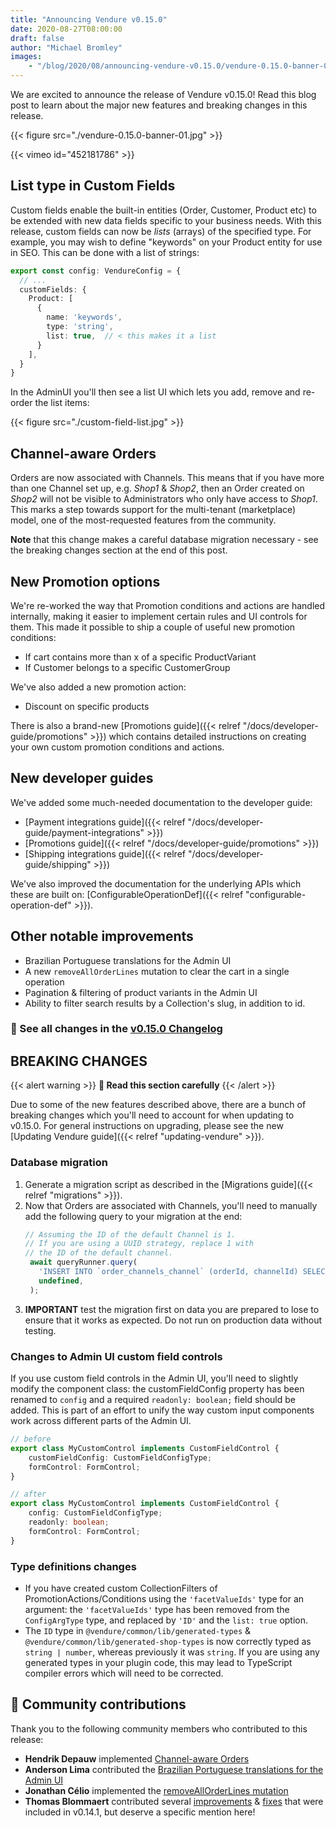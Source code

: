 ```yaml
---
title: "Announcing Vendure v0.15.0"
date: 2020-08-27T08:00:00
draft: false
author: "Michael Bromley"
images: 
    - "/blog/2020/08/announcing-vendure-v0.15.0/vendure-0.15.0-banner-01.jpg"
---
```


We are excited to announce the release of Vendure v0.15.0! Read this blog post to learn about the major new features and breaking changes in this release.

<!--more-->

{{< figure src="./vendure-0.15.0-banner-01.jpg" >}}

{{< vimeo id="452181786" >}}

## List type in Custom Fields

Custom fields enable the built-in entities (Order, Customer, Product etc) to be extended with new data fields specific to your business needs. With this release, custom fields can now be _lists_ (arrays) of the specified type. For example, you may wish to define "keywords" on your Product entity for use in SEO. This can be done with a list of strings:

```TypeScript
export const config: VendureConfig = {
  // ...
  customFields: {
    Product: [
      {
        name: 'keywords',
        type: 'string',
        list: true,  // < this makes it a list
      }
    ],
  }
}
```

In the AdminUI you'll then see a list UI which lets you add, remove and re-order the list items:

{{< figure src="./custom-field-list.jpg" >}}

## Channel-aware Orders

Orders are now associated with Channels. This means that if you have more than one Channel set up, e.g. _Shop1_ & _Shop2_, then an Order created on _Shop2_ will not be visible to Administrators who only have access to _Shop1_. This marks a step towards support for the multi-tenant (marketplace) model, one of the most-requested features from the community.

**Note** that this change makes a careful database migration necessary - see the breaking changes section at the end of this post.

## New Promotion options

We're re-worked the way that Promotion conditions and actions are handled internally, making it easier to implement certain rules and UI controls for them. This made it possible to ship a couple of useful new promotion conditions:

* If cart contains more than x of a specific ProductVariant
* If Customer belongs to a specific CustomerGroup

We've also added a new promotion action:

* Discount on specific products

There is also a brand-new [Promotions guide]({{< relref "/docs/developer-guide/promotions" >}}) which contains detailed instructions on creating your own custom promotion conditions and actions.

## New developer guides

We've added some much-needed documentation to the developer guide:

* [Payment integrations guide]({{< relref "/docs/developer-guide/payment-integrations" >}})
* [Promotions guide]({{< relref "/docs/developer-guide/promotions" >}})
* [Shipping integrations guide]({{< relref "/docs/developer-guide/shipping" >}})

We've also improved the documentation for the underlying APIs which these are built on: [ConfigurableOperationDef]({{< relref "configurable-operation-def" >}}).


## Other notable improvements

* Brazilian Portuguese translations for the Admin UI
* A new `removeAllOrderLines` mutation to clear the cart in a single operation
* Pagination & filtering of product variants in the Admin UI
* Ability to filter search results by a Collection's slug, in addition to id.

### 📖 See all changes in the [v0.15.0 Changelog](https://github.com/vendure-ecommerce/vendure/blob/682966f156e239978de4892183a8e147bd32fd72/CHANGELOG.md#0150-2020-08-27)

## BREAKING CHANGES

{{< alert warning >}}
**🚧 Read this section carefully**
{{< /alert >}}


Due to some of the new features described above, there are a bunch of breaking changes which you'll need to account for when updating to v0.15.0. For general instructions on upgrading, please see the new [Updating Vendure guide]({{< relref "updating-vendure" >}}).

### Database migration

1. Generate a migration script as described in the [Migrations guide]({{< relref "migrations" >}}).
2. Now that Orders are associated with Channels, you'll need to manually add the following query to your migration at the end:
   ```TypeScript
   // Assuming the ID of the default Channel is 1.
   // If you are using a UUID strategy, replace 1 with 
   // the ID of the default channel.
    await queryRunner.query(
      'INSERT INTO `order_channels_channel` (orderId, channelId) SELECT id, 1 FROM `order`',
      undefined,
    );
   ```
3. **IMPORTANT** test the migration first on data you are prepared to lose to ensure that it works as expected. Do not run on production data without testing.

### Changes to Admin UI custom field controls

If you use custom field controls in the Admin UI, you'll need to slightly modify the component class: the customFieldConfig property has been renamed to `config` and a required `readonly: boolean;` field should be added. This is part of an effort to unify the way custom input components work across different parts of the Admin UI.

```TypeScript
// before
export class MyCustomControl implements CustomFieldControl {
    customFieldConfig: CustomFieldConfigType;
    formControl: FormControl;
}

// after
export class MyCustomControl implements CustomFieldControl {
    config: CustomFieldConfigType;
    readonly: boolean;
    formControl: FormControl;
}
```

### Type definitions changes
* If you have created custom CollectionFilters of PromotionActions/Conditions using the `'facetValueIds'` type for an argument: the `'facetValueIds'` type has been removed from the `ConfigArgType` type, and replaced by `'ID'` and the `list: true` option. 
* The `ID` type in `@vendure/common/lib/generated-types` & `@vendure/common/lib/generated-shop-types` is now correctly typed as `string | number`, whereas previously it was `string`. If you are using any generated types in your plugin code, this may lead to TypeScript compiler errors which will need to be corrected.

## 💪 Community contributions

Thank you to the following community members who contributed to this release:

* **Hendrik Depauw** implemented [Channel-aware Orders](https://github.com/vendure-ecommerce/vendure/commit/9bb5750f0f93f1f8cf14d68f21a1594cbe15d72b)
* **Anderson Lima** contributed the [Brazilian Portuguese translations for the Admin UI](https://github.com/vendure-ecommerce/vendure/pull/443)
* **Jonathan Célio** implemented the [removeAllOrderLines mutation](https://github.com/vendure-ecommerce/vendure/commit/841e352cc3612fa5429222c595c1fbf038806eae)
* **Thomas Blommaert** contributed several [improvements](https://github.com/vendure-ecommerce/vendure/commit/ce903ade11be10ba8fbfe3e7cb0b107b3c02e6fc) & [fixes](https://github.com/vendure-ecommerce/vendure/commit/9fab7e89ef0a902272694cc17e1b9ab811f7f488) that were included in v0.14.1, but deserve a specific mention here!
